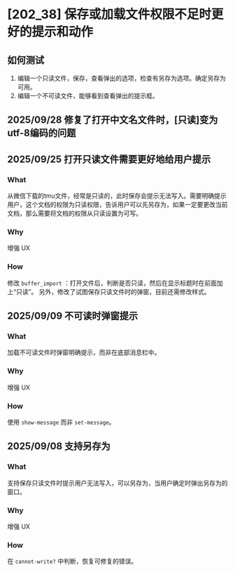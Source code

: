 # [202_38] 保存或加载文件权限不足时更好的提示和动作

## 如何测试

1. 编辑一个只读文件，保存，查看弹出的选项，检查有另存为选项。确定另存为可用。
2. 编辑一个不可读文件，能够看到查看弹出的提示框。

## 2025/09/28 修复了打开中文名文件时，[只读]变为utf-8编码的问题

## 2025/09/25 打开只读文件需要更好地给用户提示

### What

从微信下载的tmu文件，经常是只读的，此时保存会提示无法写入。需要明确提示用户，这个文档的权限为只读权限，告诉用户可以先另存为，如果一定要更改当前文档，那么需要将文档的权限从只读设置为可写。

### Why

增强 UX

### How

修改 `buffer_import` ：打开文件后，判断是否只读，然后在显示标题时在前面加上“只读”。
另外，修改了试图保存只读文件时的弹窗，目前还需修改样式。

## 2025/09/09 不可读时弹窗提示

### What

加载不可读文件时弹窗明确提示，而非在底部消息栏中。

### Why

增强 UX

### How

使用 `show-message` 而非 `set-message`。


## 2025/09/08 支持另存为

### What

支持保存只读文件时提示用户无法写入，可以另存为，当用户确定时弹出另存为的窗口。

### Why

增强 UX

### How

在 `cannot-write?` 中判断，恢复可修复的错误。

